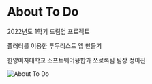 # About To Do
2022년도 1학기 드림업 프로젝트

플러터를 이용한 투두리스트 앱 만들기

한양여자대학교 소프트웨어융합과 쪼로록팀 팀장 정이진

![About To Do](https://user-images.githubusercontent.com/91472903/173195909-3626dc20-2cbb-469a-9051-dd68df86ab84.jpg)
